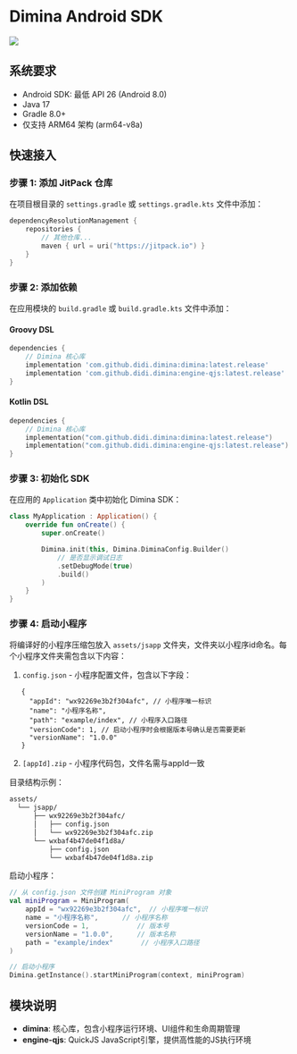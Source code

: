 # Dimina Android SDK

[![](https://jitpack.io/v/didi/dimina.svg)](https://jitpack.io/#didi/dimina)

## 系统要求

- Android SDK: 最低 API 26 (Android 8.0)
- Java 17
- Gradle 8.0+
- 仅支持 ARM64 架构 (arm64-v8a)

## 快速接入

### 步骤 1: 添加 JitPack 仓库

在项目根目录的 `settings.gradle` 或 `settings.gradle.kts` 文件中添加：

```kotlin
dependencyResolutionManagement {
    repositories {
        // 其他仓库...
        maven { url = uri("https://jitpack.io") }
    }
}
```

### 步骤 2: 添加依赖

在应用模块的 `build.gradle` 或 `build.gradle.kts` 文件中添加：

#### Groovy DSL
```groovy
dependencies {
    // Dimina 核心库
    implementation 'com.github.didi.dimina:dimina:latest.release'
    implementation 'com.github.didi.dimina:engine-qjs:latest.release'
}
```

#### Kotlin DSL
```kotlin
dependencies {
    // Dimina 核心库
    implementation("com.github.didi.dimina:dimina:latest.release")
    implementation("com.github.didi.dimina:engine-qjs:latest.release")
}
```

### 步骤 3: 初始化 SDK

在应用的 `Application` 类中初始化 Dimina SDK：

```kotlin
class MyApplication : Application() {
    override fun onCreate() {
        super.onCreate()

        Dimina.init(this, Dimina.DiminaConfig.Builder()
            // 是否显示调试日志
            .setDebugMode(true)
            .build()
        )
    }
}
```

### 步骤 4: 启动小程序

将编译好的小程序压缩包放入 `assets/jsapp` 文件夹，文件夹以小程序id命名。每个小程序文件夹需包含以下内容：

1. `config.json` - 小程序配置文件，包含以下字段：

```json5
   {
     "appId": "wx92269e3b2f304afc", // 小程序唯一标识
     "name": "小程序名称",
     "path": "example/index", // 小程序入口路径
     "versionCode": 1, // 启动小程序时会根据版本号确认是否需要更新
     "versionName": "1.0.0"
   }
   ```

2. `[appId].zip` - 小程序代码包，文件名需与appId一致

目录结构示例：

```txt
assets/
  └── jsapp/
      ├── wx92269e3b2f304afc/
      │   ├── config.json
      │   └── wx92269e3b2f304afc.zip
      └── wxbaf4b47de04f1d8a/
          ├── config.json
          └── wxbaf4b47de04f1d8a.zip
```

启动小程序：

```kotlin
// 从 config.json 文件创建 MiniProgram 对象
val miniProgram = MiniProgram(
    appId = "wx92269e3b2f304afc",  // 小程序唯一标识
    name = "小程序名称",      // 小程序名称
    versionCode = 1,            // 版本号
    versionName = "1.0.0",      // 版本名称
    path = "example/index"       // 小程序入口路径
)

// 启动小程序
Dimina.getInstance().startMiniProgram(context, miniProgram)
```

## 模块说明

- **dimina**: 核心库，包含小程序运行环境、UI组件和生命周期管理
- **engine-qjs**: QuickJS JavaScript引擎，提供高性能的JS执行环境
